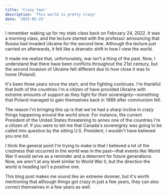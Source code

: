 ```yaml
---
title: 'Crazy Year'
description: 'This world is pretty crazy'
date: '2025-05-23'
---
```


I remember waking up for my stats class back on February 24, 2022. It was a morning class, and the lecture started with the professor announcing that Russia had invaded Ukraine for the second time. Although the lecture just carried on afterwards, it felt like a dramatic shift in how I view the world.

It made me realize that, unfortunately, war isn't a thing of the past. Now, I understand that there have been conflicts throughout the 21st century, but the second invasion of Ukraine felt different due to how close it was to home (Poland).

It's been three years since the start, and the fighting continues. I'm thankful that both of the countries I'm a citizen of have provided Ukraine with extreme amounts of support as they fight for their sovereignty—something that Poland managed to gain themselves back in 1989 after communism fell.

The reason I'm bringing this up is that we've had a sharp incline in crazy things happening around the world since. For instance, the current President of the United States threatening to annex one of the countries I'm a citizen of. If you were to tell me that Canada's sovereignty was going to be called into question by the sitting U.S. President, I wouldn't have believed you one bit.

I think the general point I'm trying to make is that I believed a lot of the craziness that occurred in the world was in the past—that events like World War II would serve as a reminder and a deterrent for future generations. Now, we aren't at any level similar to World War II, but the direction the world is heading isn't a positive one.

This blog post makes me sound like an extreme doomer, but it's worth mentioning that although things got crazy in just a few years, they can also correct themselves in a few years as well.
